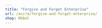 ```yaml
---
title: "Forgive and Forget Enterprise"
url: /accra/forgive-and-forget-enterprise/
shop: Möbel
---
```

